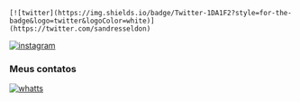     [![twitter](https://img.shields.io/badge/Twitter-1DA1F2?style=for-the-badge&logo=twitter&logoColor=white)](https://twitter.com/sandresseldon)
[![instagram](https://img.shields.io/badge/Instagram-E4405F?style=for-the-badge&logo=instagram&logoColor=white)](https://www.instagram.com/sandres_monteiro/)
### Meus contatos
[![whatts](https://img.shields.io/badge/WhatsApp-25D366?style=for-the-badge&logo=whatsapp&logoColor=white)](https://api.whatsapp.com/send?phone=8199481-7990)
